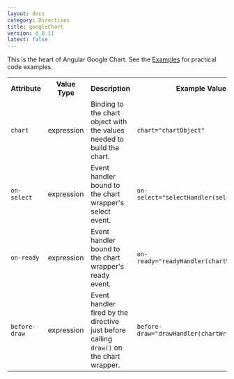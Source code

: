 ```yaml
---
layout: docs
category: Directives
title: googleChart
version: 0.0.11
latest: false
---
```


This is the heart of Angular Google Chart. See the [Examples]({{site.baseurl}}/docs/0.0.11/examples/)
for practical code examples.

<table class="table">
    <tr>
        <th>Attribute</th>
        <th>Value Type</th>
        <th>Description</th>
        <th>Example Value</th>
    </tr>
    <tr>
        <td><p><code>chart</code></p>
        <td>expression</td>
        <td>Binding to the chart object with the values needed to build the chart.</td>
        <td><p><code>chart="chartObject"</code></p></td>
    </tr>
    <tr>
        <td><p><code>on-select</code></p></td>
        <td>expression</td>
        <td>Event handler bound to the chart wrapper's select event.</td>
        <td><p><code>on-select="selectHandler(selectedItem)"</code></p></td>
    </tr>
    <tr>
        <td><p><code>on-ready</code></p></td>
        <td>expression</td>
        <td>Event handler bound to the chart wrapper's ready event.</td>
        <td><p><code>on-ready="readyHandler(chartWrapper)"</code></p></td>
    </tr>
    <tr>
        <td><p><code>before-draw</code></p></td>
        <td>expression</td>
        <td>
            Event handler fired by the directive just before calling
            <code>draw()</code> on the chart wrapper.
        </td>
        <td><p><code>before-draw="drawHandler(chartWrapper)"</code></p></td>
    </tr>
</table>
